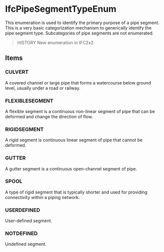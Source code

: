 # IfcPipeSegmentTypeEnum

This enumeration is used to identify the primary purpose of a pipe segment. This is a very basic categorization mechanism to generically identify the pipe segment type. Subcategories of pipe segments are not enumerated.
<!-- end of short definition -->


> HISTORY New enumeration in IFC2x2.

## Items

### CULVERT
A covered channel or large pipe that forms a watercourse below ground level, usually under a road or railway.

### FLEXIBLESEGMENT
A flexible segment is a continuous non-linear segment of pipe that can be deformed and change the direction of flow.

### RIGIDSEGMENT
A rigid segment is continuous linear segment of pipe that cannot be deformed.

### GUTTER
A gutter segment is a continuous open-channel segment of pipe.

### SPOOL
A type of rigid segment that is typically shorter and used for providing connectivity within a piping network.

### USERDEFINED
User-defined segment.

### NOTDEFINED
Undefined segment.
